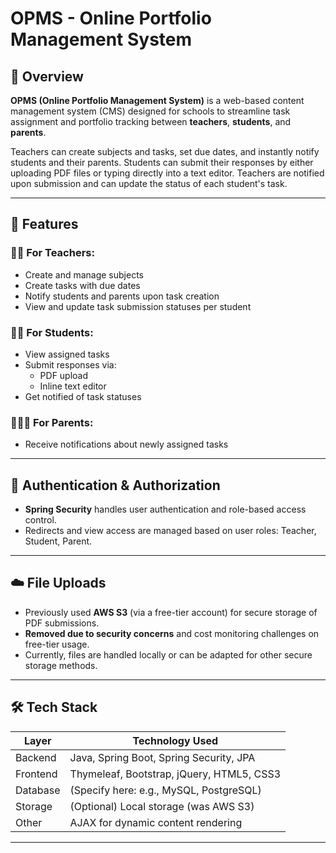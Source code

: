 # OPMS - Online Portfolio Management System

## 📘 Overview

**OPMS (Online Portfolio Management System)** is a web-based content management system (CMS) designed for schools to streamline task assignment and portfolio tracking between **teachers**, **students**, and **parents**.

Teachers can create subjects and tasks, set due dates, and instantly notify students and their parents. Students can submit their responses by either uploading PDF files or typing directly into a text editor. Teachers are notified upon submission and can update the status of each student's task.

---

## 🚀 Features

### 👨‍🏫 For Teachers:
- Create and manage subjects
- Create tasks with due dates
- Notify students and parents upon task creation
- View and update task submission statuses per student

### 👩‍🎓 For Students:
- View assigned tasks
- Submit responses via:
  - PDF upload
  - Inline text editor
- Get notified of task statuses

### 👨‍👩‍👧 For Parents:
- Receive notifications about newly assigned tasks

---

## 🔐 Authentication & Authorization

- **Spring Security** handles user authentication and role-based access control.
- Redirects and view access are managed based on user roles: Teacher, Student, Parent.

---

## ☁️ File Uploads

- Previously used **AWS S3** (via a free-tier account) for secure storage of PDF submissions.
- **Removed due to security concerns** and cost monitoring challenges on free-tier usage.
- Currently, files are handled locally or can be adapted for other secure storage methods.

---

## 🛠️ Tech Stack

| Layer        | Technology Used                        |
|--------------|----------------------------------------|
| Backend      | Java, Spring Boot, Spring Security, JPA |
| Frontend     | Thymeleaf, Bootstrap, jQuery, HTML5, CSS3 |
| Database     | (Specify here: e.g., MySQL, PostgreSQL) |
| Storage      | (Optional) Local storage (was AWS S3)    |
| Other        | AJAX for dynamic content rendering      |

---
